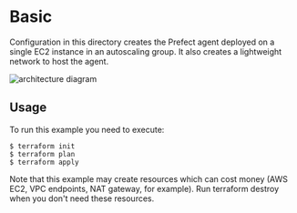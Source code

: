 # Basic

Configuration in this directory creates the Prefect agent deployed on a single EC2 instance in an autoscaling group. It also creates a lightweight network to host the agent.

![architecture diagram](https://github.com/jamiedick/terraform-prefect-agent-ec2/blob/main/images/basic.png)

## Usage

To run this example you need to execute:
```
$ terraform init
$ terraform plan
$ terraform apply
```
Note that this example may create resources which can cost money (AWS EC2, VPC endpoints, NAT gateway, for example). Run terraform destroy when you don't need these resources.

